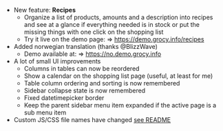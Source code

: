 - New feature: **Recipes**
  - Organize a list of products, amounts and a description into recipes and see at a glance if everything needed is in stock or put the missing things with one click on the shopping list
  - Try it live on the demo page: => https://demo.grocy.info/recipes
- Added norwegian translation (thanks @BlizzWave)
  - Demo available at: => https://no.demo.grocy.info
- A lot of small UI improvements
  - Columns in tables can now be reordered
  - Show a calendar on the shopping list page (useful, at least for me)
  - Table column ordering and sorting is now remembered
  - Sidebar collapse state is now remembered
  - Fixed datetimepicker border
  - Keep the parent sidebar menu item expanded if the active page is a sub menu item
- Custom JS/CSS file names have changed [see README](https://github.com/grocy/grocy#adding-your-own-css-or-js-without-to-have-to-modify-the-application-itself)
